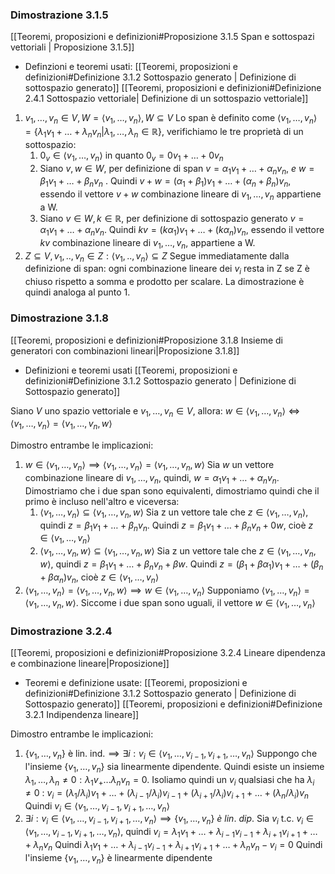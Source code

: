 ### Dimostrazione 3.1.5
[[Teoremi, proposizioni e definizioni#Proposizione 3.1.5 Span e sottospazi vettoriali | Proposizione 3.1.5]]

* Definzioni e teoremi usati:
 [[Teoremi, proposizioni e definizioni#Definizione 3.1.2 Sottospazio generato | Definizione di sottospazio generato]]
 [[Teoremi, proposizioni e definizioni#Definizione 2.4.1 Sottospazio vettoriale| Definizione di un sottospazio vettoriale]]
 

1) $v_1,\dots,v_n \in V, W = \langle v_1,\dots,v_n\rangle, W \subseteq V$
	Lo span è definito come $\langle v_1,\dots,v_n\rangle = \{\lambda_1v_1 + \dots+\lambda_nv_n | \lambda_1,\dots,\lambda_n \in \mathbb{R} \}$, verifichiamo le tre proprietà di un sottospazio:
	1) $0_v \in \langle v_1,\dots,v_n\rangle$ in quanto $0_v = 0v_1+\dots+0v_n$
	2) Siano $v,w \in W$, per definizione di span $v = \alpha_1v_1+\dots+\alpha_nv_n, \ e \ w = \beta_1v_1+\dots+\beta_nv_n$ . Quindi $v+w = (\alpha_1+\beta_1)v_1+\dots+(\alpha_n + \beta_n)v_n$, essendo il vettore $v+w$ combinazione lineare di $v_1,\dots,v_n$ appartiene a W.
	3) Siano $v \in W, k \in \mathbb{R}$, per definizione di sottospazio generato $v = \alpha_1v_1+\dots+\alpha_nv_n$. Quindi $kv = (k\alpha_1)v_1+\dots+(k\alpha_n)v_n$, essendo il vettore $kv$ combinazione lineare di $v_1,\dots,v_n$, appartiene a W.
2) $Z\subseteq V, v_1,..,v_n \in Z: \langle v_1,..,v_n\rangle \subseteq Z$
	Segue immediatamente dalla definizione di span: ogni combinazione lineare dei $v_i$ resta in Z se Z è chiuso rispetto a somma e prodotto per scalare.  La dimostrazione è quindi analoga al punto 1.

### Dimostrazione 3.1.8
[[Teoremi, proposizioni e definizioni#Proposizione 3.1.8 Insieme di generatori con combinazioni lineari|Proposizione 3.1.8]]

* Definizioni e teoremi usati
 [[Teoremi, proposizioni e definizioni#Definizione 3.1.2 Sottospazio generato | Definizione di Sottospazio generato]]

Siano $V$ uno spazio vettoriale e $v_1,\dots,v_n \in V$, allora: $w\in \langle v_1,\dots,v_n\rangle \iff \langle v_1,\dots,v_n\rangle=\langle v_1,\dots,v_n,w\rangle$

Dimostro entrambe le implicazioni:
1) $w\in \langle v_1,\dots,v_n\rangle \implies \langle v_1,\dots,v_n\rangle=\langle v_1,\dots,v_n,w\rangle$
	Sia $w$ un vettore combinazione lineare di $v_1,\dots,v_n$, quindi, $w = \alpha_1v_1+\dots+\alpha_nv_n$.
	Dimostriamo che i due span sono equivalenti, dimostriamo quindi che il primo è incluso nell'altro e viceversa:
	1) $\langle v_1,\dots,v_n\rangle \subseteq \langle v_1,\dots,v_n,w\rangle$
	Sia z un vettore tale che $z \in \langle v_1,\dots,v_n\rangle$, quindi $z = \beta_1v_1+\dots+\beta_nv_n$.
	Quindi $z = \beta_1v_1+\dots+\beta_nv_n+0w$, cioè $z \in \langle v_1,\dots,v_n\rangle$
	2) $\langle v_1,\dots,v_n,w\rangle\subseteq \langle v_1,\dots,v_n,w\rangle$
	Sia z un vettore tale che $z \in \langle v_1,\dots,v_n,w\rangle$, quindi $z = \beta_1v_1+\dots+\beta_nv_n+\beta w$.
	Quindi $z = (\beta_1 + \beta\alpha_1)v_1+\dots+(\beta_n+\beta\alpha_n)v_n$, cioè $z \in \langle v_1,\dots,v_n\rangle$
2) $\langle v_1,\dots,v_n\rangle=\langle v_1,\dots,v_n,w\rangle \implies w\in \langle v_1,\dots,v_n\rangle$ 
	Supponiamo $\langle v_1,\dots,v_n\rangle=\langle v_1,\dots,v_n,w\rangle$.
	Siccome i due span sono uguali, il vettore $w\in \langle v_1,\dots,v_n\rangle$

### Dimostrazione 3.2.4
[[Teoremi, proposizioni e definizioni#Proposizione 3.2.4 Lineare dipendenza e combinazione lineare|Proposizione]]

* Teoremi e definizione usate:
 [[Teoremi, proposizioni e definizioni#Definizione 3.1.2 Sottospazio generato | Definizione di Sottospazio generato]]
 [[Teoremi, proposizioni e definizioni#Definizione 3.2.1 Indipendenza lineare]]

Dimostro entrambe le implicazioni:
1) $\{v_1,\dots,v_n\} \text{ è lin. ind.} \implies \exists i : v_i \in \langle v_1,\dots,v_{i-1},v_{i+1},\dots,v_n \rangle$
	Suppongo che l'insieme $\{v_1,\dots,v_n\}$ sia linearmente dipendente.
	Quindi esiste un insieme $\lambda_1,\dots,\lambda_n \neq 0: \lambda_1v_+\dots\lambda_nv_n=0$.
	Isoliamo quindi un $v_i$ qualsiasi che ha $\lambda_i \neq0$ : $v_i = (\lambda_1/\lambda_i)v_1+\dots+(\lambda_{i-1}/\lambda_i)v_{i-1}+(\lambda_{i+1}/\lambda_i)v_{i+1}+\dots+(\lambda_n/\lambda_i)v_n$
	Quindi  $v_i \in \langle v_1,\dots,v_{i-1},v_{i+1},\dots,v_n \rangle$
2) $\exists i : v_i \in \langle v_1,\dots,v_{i-1},v_{i+1},\dots,v_n \rangle\implies \{v_1,\dots,v_n\} \ è \ lin. \ dip.$ 
	Sia $v_i$ t.c. $v_i \in \langle v_1,\dots,v_{i-1},v_{i+1},\dots,v_n \rangle$, quindi $v_i = \lambda_1v_1+\dots+\lambda_{i-1}v_{i-1}+\lambda_{i+1}v_{i+1}+\dots+\lambda_nv_n$
	Quindi $\lambda_1v_1+\dots+\lambda_{i-1}v_{i-1}+\lambda_{i+1}v_{i+1}+\dots+\lambda_nv_n - v_i = 0$
	Quindi l'insieme $\{v_1,\dots,v_n\}$ è linearmente dipendente